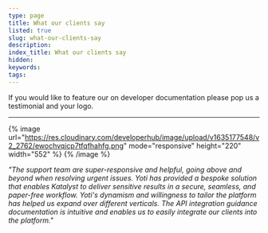 ```yaml
---
type: page
title: What our clients say
listed: true
slug: what-our-clients-say
description: 
index_title: What our clients say
hidden: 
keywords: 
tags: 
---
```


If you would like to feature our on developer documentation please pop us a testimonial and your logo.

---

{% image url="https://res.cloudinary.com/developerhub/image/upload/v1635177548/v2_2762/ewochvqicp7tfqfhahfg.png" mode="responsive" height="220" width="552" %}
{% /image %}

_"The support team are super-responsive and helpful, going above and beyond when resolving urgent issues. Yoti has provided a bespoke solution that enables Katalyst to deliver sensitive results in a secure, seamless, and paper-free workflow. Yoti's dynamism and willingness to tailor the platform has helped us expand over different verticals. The API integration guidance documentation is intuitive and enables us to easily integrate our clients into the platform."_